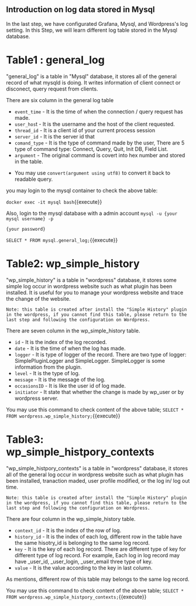 ## Introduction on log data stored in Mysql

In the last step, we have configurated Grafana, Mysql, and Wordpress's log setting.
In this Step, we will learn different log table stored in the Mysql database.

# Table1 : general_log
"general_log" is a table in "Mysql" database, it stores all of the general record of what mysqld is doing. It writes information of client connect or disconect, query request from clients.

There are six column in the general log table
* `event_time` - It is the time of when the connection / query request has made.
* `user_hos`t - It is the username and the host of the client requested.
* `thread_id` - It is a client id of your current process session
* `server_id` - It is the server id that 
* `comand_type` - It is the type of command made by the user, There are 5 type of command type: Connect, Query, Quit, Init DB, Field List.
* `argument` - The original command is covert into hex number and stored in the table. 
- You may use `convert(argument using utf8)` to convert it back to readable query.

you may login to the mysql container to check the above table:

`docker exec -it mysql bash`{{execute}}

Also, login to the mysql database with a admin account
`mysql -u {your mysql username} -p`

`{your password}`

`SELECT * FROM mysql.general_log;`{{execute}}


# Table2: wp_simple_history
"wp_simple_history" is a table in "wordpress" database, it stores some simple log occur in wordpress website such as what plugin has been installed.
It is useful for you to manage your wordpress website and trace the change of the website.

`Note: this table is created after install the "Simple History" plugin in the wordpress, if you cannot find this table, please return to the last step and following the configuration on Wordpress.`

There are seven column in the wp_simple_history table.
* `id` - It is the index of the log recorded.
* `date` - It is the time of when the log has made. 
* `logger` - It is type of logger of the record. There are two type of logger: SimplePluginLogger and SimpleLogger. SimpleLogger is some information from the plugin.
* `level` - It is the type of log.
* `message` - It is the message of the log.
* `occasionsID` - It is like the user id of log made.
* `initiator` - It state that whether the change is made by wp_user or by wordpress server.

You may use this command to check content of the above table;
`SELECT * FROM wordpress.wp_simple_history;`{{execute}}


# Table3: wp_simple_histpory_contexts
"wp_simple_histpory_contexts" is a table in "wordpress" database, it stores all of the general log occur in wordpress website such as what plugin has been installed, tranaction maded, user profile modified, or the log in/ log out time.

`Note: this table is created after install the "Simple History" plugin in the wordpress, if you cannot find this table, please return to the last step and following the configuration on Wordpress.`

There are four column in the wp_simple_history table.
* `context_id` - It is the index of the row of log.
* `history_id` - It is the index of each log, different row in the table have the same hisotry_id is belonging to the same log record.
* `key` - It is the key of each log record. There are different type of key for different type of log record. For example, Each log in log record may have _user_id, _user_login, _user_email three type of key. 
* `value` - It is the value according to the key in last column.

As mentions, different row of this table may belongs to the same log record.

You may use this command to check content of the above table;
`SELECT * FROM wordpress.wp_simple_histpory_contexts;`{{execute}}
